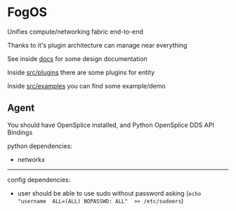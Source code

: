 # FogOS


Unifies compute/networking fabric end-to-end

Thanks to it's plugin architecture can manage near everything

See inside [docs](https://github.com/atolab/FogOS/tree/master/docs) for some design documentation

Inside [src/plugins](https://github.com/atolab/FogOS/tree/master/src/plugins) there are some plugins for entity

Inside [src/examples](https://github.com/atolab/FogOS/tree/master/src/examples) you can find some example/demo



## Agent

You should have OpenSplice installed, and Python OpenSplice DDS API Bindings


python dependencies:

- networkx

---

config dependencies:

- user should be able to use sudo without password asking (`echo "username  ALL=(ALL) NOPASSWD: ALL"  >> /etc/sudoers`)

